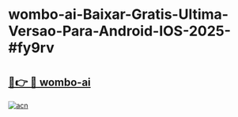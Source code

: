 # wombo-ai-Baixar-Gratis-Ultima-Versao-Para-Android-IOS-2025-#fy9rv

# <h2><a href="https://ainizakaria.my?title=wombo-ai&ref=22M">🔗👉 🔴 wombo-ai</a></h2>

[![acn](https://github.com/user-attachments/assets/0f9c940e-d8b0-45ae-aac7-cd30a18b3e1c)](https://ainizakaria.my?title=wombo-ai&ref=22M)

